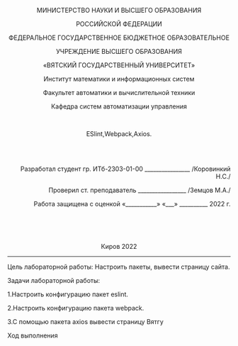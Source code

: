 <p align=center>МИНИСТЕРСТВО НАУКИ И ВЫСШЕГО ОБРАЗОВАНИЯ
<p align=center>РОССИЙСКОЙ ФЕДЕРАЦИИ
<p align=center>ФЕДЕРАЛЬНОЕ ГОСУДАРСТВЕННОЕ БЮДЖЕТНОЕ ОБРАЗОВАТЕЛЬНОЕ
<p align=center>УЧРЕЖДЕНИЕ ВЫСШЕГО ОБРАЗОВАНИЯ
<p align=center>«ВЯТСКИЙ ГОСУДАРСТВЕННЫЙ УНИВЕРСИТЕТ»
<p align=center>Институт математики и информационных систем
<p align=center>Факультет автоматики и вычислительной техники
<p align=center>Кафедра систем автоматизации управления
<p><br>


<p align=center>ESlint,Webpack,Axios.
<p><br><br>
<p align=right>Разработал студент гр. ИТб-2303-01-00 ________________ /Коровинкий Н.С./
<p align=right>Проверил ст. преподаватель _________________ /Земцов М.А./
<p align=right>Работа защищена с оценкой	«___________» «___» __________ 2022 г.
<p><br><br><br>
<p align=center>Киров 2022 
  
  ---
  
<p> Цель лабораторной работы: Настроить пакеты, вывести страницу сайта.
<p> Задачи лабораторной работы:  
<p>1.Настроить конфигурацию пакет eslint.
<p>2.Настроить конфигурацию пакета webpack.
<p>3.С помощью пакета axios вывести страницу Вятгу
<p>Ход выполнения 
  
